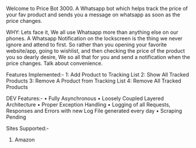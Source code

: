 Welcome to Price Bot 3000. A Whatsapp bot which helps track the price of your fav product and sends you a message on whatsapp as soon as the price changes.

WHY: Lets face it, We all use Whatsapp more than anything else on our phones. A Whatsapp Notification on the lockscreen is the thing we never ignore and attend to first. So rather than you opening your favorite website/app, going to wishlist, and then checking the price of the product you so dearly desire, We so all that for you and send a notification when the price changes. Talk about convenience.

Features Implemented:-
1: Add Product to Tracking List
2: Show All Tracked Products
3: Remove A Product from Tracking List
4: Remove All Tracked Products

DEV Features:-
• Fully Asynchronous
• Loosely Coupled Layered Architecture
• Proper Exception Handling
• Logging of all Requests, Responses and Errors with new Log File generated every day
• Scraping Pending

Sites Supported:-

1. Amazon
